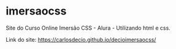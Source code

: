 # imersaocss
Site do Curso Online Imersão CSS - Alura - Utilizando html e css.

Link do site: https://carlosdecio.github.io/decioimersaocss/
